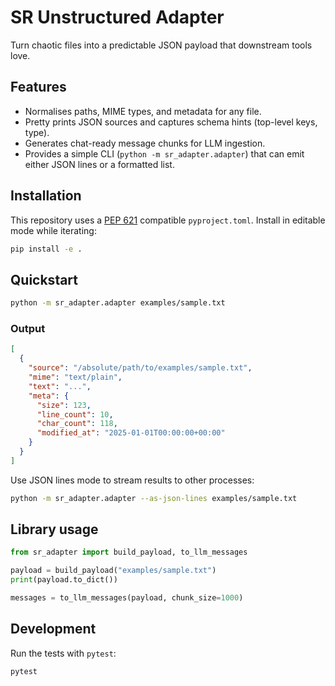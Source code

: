 <!-- SPDX-License-Identifier: AGPL-3.0-or-later -->
# SR Unstructured Adapter

Turn chaotic files into a predictable JSON payload that downstream tools love.

## Features
- Normalises paths, MIME types, and metadata for any file.
- Pretty prints JSON sources and captures schema hints (top-level keys, type).
- Generates chat-ready message chunks for LLM ingestion.
- Provides a simple CLI (`python -m sr_adapter.adapter`) that can emit either
  JSON lines or a formatted list.

## Installation
This repository uses a [PEP 621](https://peps.python.org/pep-0621/) compatible
`pyproject.toml`. Install in editable mode while iterating:

```bash
pip install -e .
```

## Quickstart
```bash
python -m sr_adapter.adapter examples/sample.txt
```

### Output
```json
[
  {
    "source": "/absolute/path/to/examples/sample.txt",
    "mime": "text/plain",
    "text": "...",
    "meta": {
      "size": 123,
      "line_count": 10,
      "char_count": 118,
      "modified_at": "2025-01-01T00:00:00+00:00"
    }
  }
]
```

Use JSON lines mode to stream results to other processes:

```bash
python -m sr_adapter.adapter --as-json-lines examples/sample.txt
```

## Library usage
```python
from sr_adapter import build_payload, to_llm_messages

payload = build_payload("examples/sample.txt")
print(payload.to_dict())

messages = to_llm_messages(payload, chunk_size=1000)
```

## Development
Run the tests with `pytest`:

```bash
pytest
```
